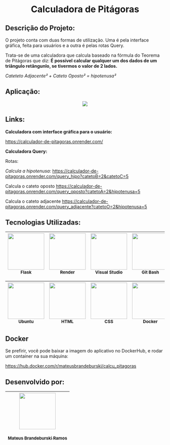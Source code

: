 <h1 align="center"> Calculadora de Pitágoras </h1>

## Descrição do Projeto:

O projeto conta com duas formas de utilização. Uma é pela interface gráfica, feita para usuários e a outra é pelas rotas Query.

Trata-se de uma calculadora que calcula baseado na fórmula do Teorema de Pitágoras que diz: **É possível calcular qualquer um dos dados de um triângulo retângunlo, se tivermos o valor de 2 lados.** 

*Cateteto Adjacente² + Cateto Oposto² = hipotenusa²*

## Aplicação:

<div align="center">
<img src="https://user-images.githubusercontent.com/102932581/214587474-441297ce-459c-4410-aef8-f413add8a024.gif" />
</div>

## Links:

**Calculadora com interface gráfica para o usuário:**

https://calculador-de-pitagoras.onrender.com/

**Calculadora Query:**

Rotas:

*Calcula a hipotenusa:*
https://calculador-de-pitagoras.onrender.com/query_hipo?catetoB=2&catetoC=5

Calcula o cateto oposto
https://calculador-de-pitagoras.onrender.com/query_oposto?catetoA=2&hipotenusa=5

Calcula o cateto adjacente
https://calculador-de-pitagoras.onrender.com/query_adjacente?catetoO=2&hipotenusa=5

## Tecnologias Utilizadas:
| <img src="https://user-images.githubusercontent.com/102932581/214597212-70086c3f-889e-44ba-bf62-806da9c86339.png" width=115><br><sub>Flask|  <img src="https://user-images.githubusercontent.com/102932581/214597761-9d28bf46-1658-414a-ae1d-559190d68040.png" width=115><br><sub>Render</sub>|  <img src="https://user-images.githubusercontent.com/102932581/177049046-6d72585c-c7f9-493f-82cd-3c85bf141a4f.png" width=115><br><sub>Visual Studio</sub>| <img src="https://user-images.githubusercontent.com/102932581/177049095-88a849aa-e9ee-4558-83f8-aaeeebb91cb2.png" width=115><br><sub>Git Bash</sub>|
| :---: | :---: | :---: | :---: |

| <img src="https://user-images.githubusercontent.com/102932581/214600569-3bcbea5b-db94-451b-97e2-01c74b106802.png" width=115><br><sub>Ubuntu|  <img src="https://user-images.githubusercontent.com/102932581/214600864-ccd2287e-4c89-450e-8f23-cb6c89d728c8.png" width=115><br><sub>HTML</sub>|  <img src="https://user-images.githubusercontent.com/102932581/214601439-6942611a-ba82-4735-8320-de5722390e81.png" width=115><br><sub>CSS</sub>| <img src="https://user-images.githubusercontent.com/102932581/215476558-25eb6386-1f43-4e8f-b44e-0fe3a0aecd8b.png" width=115><br><sub>Docker</sub>
| :---: | :---: | :---: | :---: |

## Docker

Se prefirir, você pode baixar a imagem do aplicativo no DockerHub, e rodar um container na sua máquina:

https://hub.docker.com/r/mateusbrandeburski/calcu_pitagoras

## Desenvolvido por:
| [<img src="https://user-images.githubusercontent.com/102932581/177051558-31499416-a0cf-4495-8ab7-409dabca514f.jpg" width=115><br><br><sub>Mateus Brandeburski Ramos</sub>](https://github.com/mateusbrandeburski) |
| :---: |

